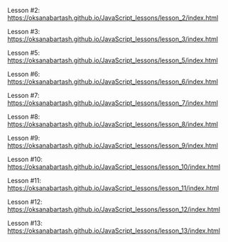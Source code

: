 Lesson #2:  https://oksanabartash.github.io/JavaScript_lessons/lesson_2/index.html

Lesson #3:  https://oksanabartash.github.io/JavaScript_lessons/lesson_3/index.html

Lesson #5:  https://oksanabartash.github.io/JavaScript_lessons/lesson_5/index.html

Lesson #6:  https://oksanabartash.github.io/JavaScript_lessons/lesson_6/index.html

Lesson #7: https://oksanabartash.github.io/JavaScript_lessons/lesson_7/index.html

Lesson #8: https://oksanabartash.github.io/JavaScript_lessons/lesson_8/index.html

Lesson #9: https://oksanabartash.github.io/JavaScript_lessons/lesson_9/index.html

Lesson #10: https://oksanabartash.github.io/JavaScript_lessons/lesson_10/index.html

Lesson #11: https://oksanabartash.github.io/JavaScript_lessons/lesson_11/index.html

Lesson #12: https://oksanabartash.github.io/JavaScript_lessons/lesson_12/index.html

Lesson #13: https://oksanabartash.github.io/JavaScript_lessons/lesson_13/index.html